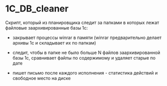 # 1C_DB_cleaner
 
Скрипт, который из планировщика следит за папками в которых лежат файловые заархивированные базы 1с:
 
 
* закрывает процессы winrar в памяти (winrar предварительно делает архивы 1с и складывает их по папкам)
 
 
* следит, чтобы в папке не было больше N файлов заархивированной базы 1с, сравнивает файлы по содержимому и удаляет старые по дате
 
 
* пишет письмо после каждого исполнения - статистика действий и свободное место на диске
